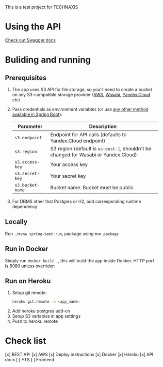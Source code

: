 This is a test project for TECHNAXIS

# Using the API

[Check out Swagger docs](https://technaxis-test.herokuapp.com/swagger-ui.html)

# Buliding and running

## Prerequisites

1. The app uses S3 API for file storage, so you'll need to create a bucket on any S3-compatible storage provider 
([AWS](https://aws.amazon.com), [Wasabi](https://wasabi.com), [Yandex.Cloud](https://cloud.yandex.ru/) etc)

2. Pass credentials as environment variables (or use [any other method available in Spring Boot](https://docs.spring.io/spring-boot/docs/current/reference/html/boot-features-external-config.html)):

    Parameter       | Description
    -------------   |----------
    `s3.endpoint`   | Endpoint for API calls (defaults to Yandex.Cloud endpoint)
    `s3.region`     | S3 region (default is `us-east-1`, shouldn't be changed for Wasabi or Yandex.Cloud)
    `s3.access-key` | Your access key
    `s3.secret-key` | Your secret key    
    `s3.bucket-name`| Bucket name. Bucket must be public
    
3. For DBMS other that Postgres or H2, add corresponding runtime dependency
    
## Locally

Run `./mvnw spring-boot:run`, package using `mvn package` 

## Run in Docker

Simply run `docker build .`, this will build the app inside Docker. HTTP port is 8080 unless overriden

## Run on Heroku

1. Setup git remote: 
    ```bash
    heroku git:remote -a <app_name>
    ```
2. Add heroku postgres add-on
3. Setup S3 variables in app settings 
4. Push to heroku remote

# Check list

[x] REST API
[x] AWS
[x] Deploy instructions
[x] Docker
[x] Heroku
[x] API docs
[ ] FTS
[ ] Frontend
